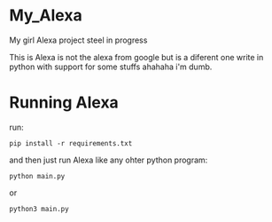 # My_Alexa
My girl Alexa project steel in progress

This is Alexa is not the alexa from google but is a diferent one write in python with support for some stuffs ahahaha i'm dumb.

# Running Alexa
run:
```
pip install -r requirements.txt
```
 and then just run Alexa like any ohter python program:
```
python main.py
```
or
```
python3 main.py
```
